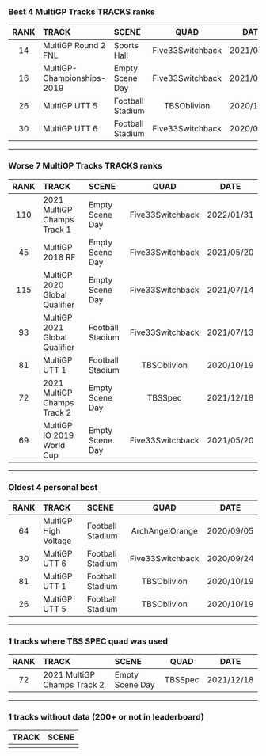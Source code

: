 ### Best 4 MultiGP Tracks TRACKS ranks
|RANK|TRACK|SCENE|QUAD|DATE|
|:---:|:---|:---|:---:|:---:|
|14|MultiGP Round 2 FNL|Sports Hall|Five33Switchback|2021/02/02|
|16|MultiGP-Championships-2019|Empty Scene Day|Five33Switchback|2021/08/03|
|26|MultiGP UTT 5|Football Stadium|TBSOblivion|2020/10/19|
|30|MultiGP UTT 6|Football Stadium|Five33Switchback|2020/09/24|
---
### Worse 7 MultiGP Tracks TRACKS ranks
|RANK|TRACK|SCENE|QUAD|DATE|
|:---:|:---|:---|:---:|:---:|
|110|2021 MultiGP Champs Track 1|Empty Scene Day|Five33Switchback|2022/01/31|
|45|MultiGP 2018 RF|Empty Scene Day|Five33Switchback|2021/05/20|
|115|MultiGP 2020 Global Qualifier|Empty Scene Day|Five33Switchback|2021/07/14|
|93|MultiGP 2021 Global Qualifier|Football Stadium|Five33Switchback|2021/07/13|
|81|MultiGP UTT 1|Football Stadium|TBSOblivion|2020/10/19|
|72|2021 MultiGP Champs Track 2|Empty Scene Day|TBSSpec|2021/12/18|
|69|MultiGP IO 2019 World Cup|Empty Scene Day|Five33Switchback|2021/05/20|
---
### Oldest 4 personal best
|RANK|TRACK|SCENE|QUAD|DATE|
|:---:|:---|:---|:---:|:---:|
|64|MultiGP High Voltage|Football Stadium|ArchAngelOrange|2020/09/05|
|30|MultiGP UTT 6|Football Stadium|Five33Switchback|2020/09/24|
|81|MultiGP UTT 1|Football Stadium|TBSOblivion|2020/10/19|
|26|MultiGP UTT 5|Football Stadium|TBSOblivion|2020/10/19|
---
### 1 tracks where TBS SPEC quad was used
|RANK|TRACK|SCENE|QUAD|DATE|
|:---:|:---|:---|:---:|:---:|
|72|2021 MultiGP Champs Track 2|Empty Scene Day|TBSSpec|2021/12/18|
---
### 1 tracks without data (200+ or not in leaderboard)
|TRACK|SCENE|
|:---|:---|
|||
